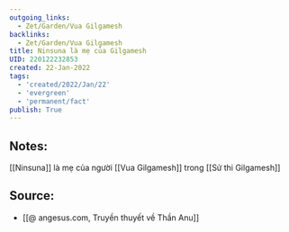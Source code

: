 ```yaml
---
outgoing_links:
  - Zet/Garden/Vua Gilgamesh
backlinks:
  - Zet/Garden/Vua Gilgamesh
title: Ninsuna là mẹ của Gilgamesh
UID: 220122232853
created: 22-Jan-2022
tags:
  - 'created/2022/Jan/22'
  - 'evergreen'
  - 'permanent/fact'
publish: True
---
```

## Notes:

[[Ninsuna]] là mẹ của người [[Vua Gilgamesh]] trong [[Sử thi Gilgamesh]]

## Source:
- [[@ angesus.com, Truyền thuyết về Thần Anu]]


